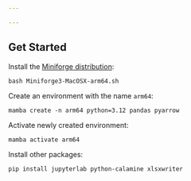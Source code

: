 ```yaml
---

---
```


## Get Started

Install the [Miniforge distribution](https://github.com/conda-forge/miniforge):
```shell
bash Miniforge3-MacOSX-arm64.sh
```

Create an environment with the name `arm64`:
```shell
mamba create -n arm64 python=3.12 pandas pyarrow
```

Activate newly created environment:
```shell
mamba activate arm64
```

Install other packages:
```shell
pip install jupyterlab python-calamine xlsxwriter
```